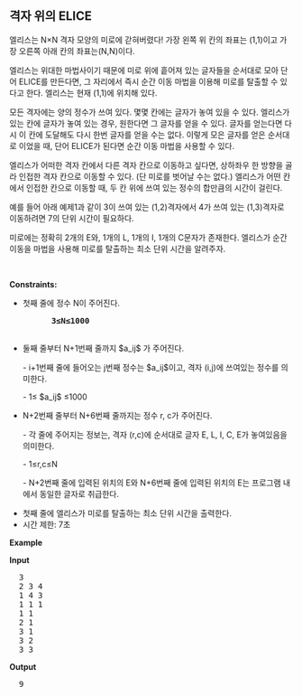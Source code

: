 격자 위의 ELICE
---
엘리스는 N×N 격자 모양의 미로에 갇혀버렸다! 가장 왼쪽 위 칸의 좌표는 (1,1)이고 가장 오른쪽 아래 칸의 좌표는(N,N)이다.

엘리스는 위대한 마법사이기 때문에 미로 위에 흩어져 있는 글자들을 순서대로 모아 단어 ELICE를 만든다면, 그 자리에서 즉시 순간 이동 마법을 이용해 미로를 탈출할 수 있다고 한다. 엘리스는 현재 (1,1)에 위치해 있다.

모든 격자에는 양의 정수가 쓰여 있다. 몇몇 칸에는 글자가 놓여 있을 수 있다. 엘리스가 있는 칸에 글자가 놓여 있는 경우, 원한다면 그 글자를 얻을 수 있다. 글자를 얻는다면 다시 이 칸에 도달해도 다시 한번 글자를 얻을 수는 없다.
이렇게 모은 글자를 얻은 순서대로 이었을 때, 단어 ELICE가 된다면 순간 이동 마법을 사용할 수 있다.

엘리스가 어떠한 격자 칸에서 다른 격자 칸으로 이동하고 싶다면, 상하좌우 한 방향을 골라 인접한 격자 칸으로 이동할 수 있다. (단 미로를 벗어날 수는 없다.)
엘리스가 어떤 칸에서 인접한 칸으로 이동할 때, 두 칸 위에 쓰여 있는 정수의 합만큼의 시간이 걸린다.

예를 들어 아래 예제1과 같이 3이 쓰여 있는 (1,2)격자에서 4가 쓰여 있는 (1,3)격자로 이동하려면 7의 단위 시간이 필요하다.

미로에는 정확히 2개의 E와, 1개의 L, 1개의 I, 1개의 C문자가 존재한다. 엘리스가 순간 이동을 마법을 사용해 미로를 탈출하는 최소 단위 시간을 알려주자.

<p>&nbsp;</p>
<p><strong>Constraints:</strong></p>
<ul>
  <li>
    첫째 줄에 정수 N이 주어진다.
    <pre>
      <strong>3≤N≤1000</strong>
    </pre>
  </li>
  <li>
    둘째 줄부터 N+1번째 줄까지 $a_ij$ 가 주어진다. <p></p>
    - i+1번째 줄에 들어오는 j번째 정수는 $a_ij$이고, 격자 (i,j)에 쓰여있는 정수를 의미한다.<p></p>
    - 1≤ $a_ij$ ≤1000<p></p>
  </li>
  <li>
    N+2번째 줄부터 N+6번째 줄까지는 정수 r, c가 주어진다.<p></p>
    - 각 줄에 주어지는 정보는, 격자 (r,c)에 순서대로 글자 E, L, I, C, E가 놓여있음을 의미한다.<p></p>
    - 1≤r,c≤N <p></p>
    - N+2번째 줄에 입력된 위치의 E와 N+6번째 줄에 입력된 위치의 E는 프로그램 내에서 동일한 글자로 취급한다. <p></p>
  </li>
  <li>첫째 줄에 엘리스가 미로를 탈출하는 최소 단위 시간을 출력한다.</li>
	<li>시간 제한: 7초 </li>
</ul>

<p><strong class="example">Example</strong></p>
  
<p><strong>Input</strong></p>
<pre>
  3
  2 3 4
  1 4 3
  1 1 1
  1 1
  2 1
  3 1
  3 2
  3 3
</pre>
  
<p><strong>Output</strong></p>
<pre>
  9
</pre>
  
